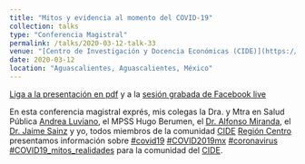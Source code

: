 ```yaml
---
title: "Mitos y evidencia al momento del COVID-19"
collection: talks
type: "Conferencia Magistral"
permalink: /talks/2020-03-12-talk-33
venue: "[Centro de Investigación y Docencia Económicas (CIDE)](https://www.cide.edu) Región Centro"
date: 2020-03-12
location: "Aguascalientes, Aguascalientes, México"
---
```

  
  [Liga a la presentación en pdf](https://drive.google.com/file/d/1P1SaqHoY_uGBb5lf_Wldm4fmDWxC58VU/view) y a la [sesión grabada de Facebook live](https://www.facebook.com/cideregioncentro/videos/638413326995040/)

En esta conferencia magistral exprés, mis colegas la Dra. y Mtra en Salud Pública [Andrea Luviano](https://twitter.com/AndreaLuviano), el MPSS Hugo Berumen, el [Dr. Alfonso Miranda](https://twitter.com/aMirandaEtrix), el [Dr. Jaime Sainz](https://www.cide.edu/dap/en/profesores/) y yo, todos miembros de la comunidad [CIDE](https://www.cide.edu) [Región Centro](https://www.facebook.com/cideregioncentro/) presentamos información sobre [#covid19](https://twitter.com/hashtag/covid19?src=hashtag_click) [#COVID2019mx](https://twitter.com/hashtag/COVID2019mx?src=hashtag_click) [#coronavirus](https://twitter.com/hashtag/coronavirus?src=hashtag_click) [#COVID19_mitos_realidades](https://twitter.com/hashtag/COVID19_mitos_realidades?src=hashtag_click) para la comunidad del 
[CIDE](https://www.cide.edu).

